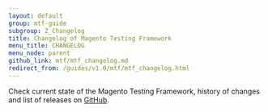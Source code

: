 ```yaml
---
layout: default
group: mtf-guide
subgroup: Z_Changelog
title: Changelog of Magento Testing Framework
menu_title: CHANGELOG
menu_node: parent
github_link: mtf/mtf_changelog.md
redirect_from: /guides/v1.0/mtf/mtf_changelog.html
---
```


Check current state of the Magento Testing Framework, history of changes and list of releases on [GitHub][].

[GitHub]: https://github.com/magento/mtf/blob/develop/CHANGELOG.md
